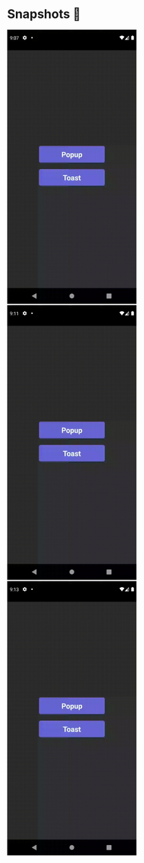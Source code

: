 # Snapshots 📸

<div>
  <img width="300" src=".github/success-popup.gif" />
  <img width="300" src=".github/warning-popup.gif" />
  <img width="300" src=".github/danger-popup.gif" />
</div>